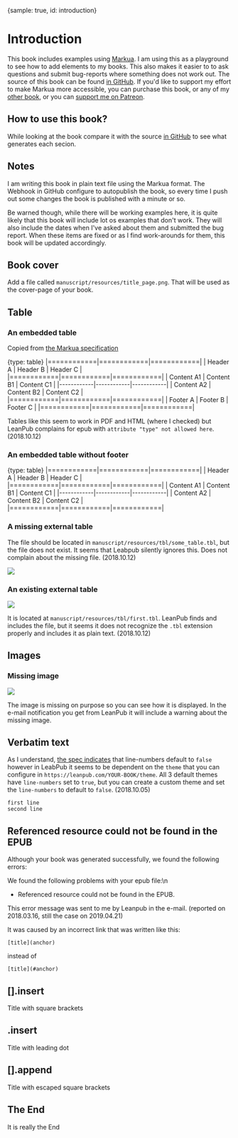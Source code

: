 {sample: true, id: introduction}
# Introduction

This book includes examples using [Markua](https://leanpub.com/markua).
I am using this as a playground to see how to add elements to my books. This also makes it easier to to ask questions and submit bug-reports where something does not work out. The source of this book can be found [in GitHub](https://github.com/szabgab/markua-by-example).
If you'd like to support my effort to make Markua more accessible, you can purchase this book, or any of my [other book](https://leanpub.com/u/szabgab), or you can [support me on Patreon](https://www.patreon.com/szabgab).

## How to use this book?

While looking at the book compare it with the source [in GitHub](https://github.com/szabgab/markua-by-example) to see what generates each secion.


## Notes

I am writing this book in plain text file using the Markua format. The Webhook in GitHub configure to autopublish the book, so every time I push out some changes the book is published with a minute or so.

Be warned though, while there will be working examples here, it is quite likely that this book will include lot os examples that don't work. They will also include the dates when I've asked about them and submitted the bug report. When these items are fixed or as I find work-arounds for them, this book will be updated accordingly.

## Book cover

Add a file called `manuscript/resources/title_page.png`. That will be used as the cover-page of your book.

## Table

### An embedded table

Copied from [the Markua specification](https://leanpub.com/markua/read#tables)

{type: table}
|============|============|============|
| Header A   | Header B   | Header C   |
|============|============|============|
| Content A1 | Content B1 | Content C1 |
|------------|------------|------------|
| Content A2 | Content B2 | Content C2 |
|============|============|============|
| Footer A   | Footer B   | Footer C   |
|============|============|============|

Tables like this seem to work in PDF and HTML (where I checked) but LeanPub complains for epub with `attribute "type" not allowed here`. (2018.10.12)

### An embedded table without footer

{type: table}
|============|============|============|
| Header A   | Header B   | Header C   |
|============|============|============|
| Content A1 | Content B1 | Content C1 |
|------------|------------|------------|
| Content A2 | Content B2 | Content C2 |
|============|============|============|

### A missing external table

The file should be located in `manuscript/resources/tbl/some_table.tbl`, but the file does not exist. It seems that Leabpub silently ignores this. Does not complain about the missing file. (2018.10.12)

![](tbl/some_table.tbl)

### An existing external table

![](tbl/first.tbl)

It is located at `manuscript/resources/tbl/first.tbl`. LeanPub finds and includes the file, but it seems it does not recognize the `.tbl` extension properly and includes it as plain text. (2018.10.12)

## Images

### Missing image

![](img/some_image.png)

The image is missing on purpose so you can see how it is displayed. In the e-mail notification you get from LeanPub it will include a warning about the missing image.

## Verbatim text

As I understand, [the spec indicates](https://leanpub.com/markua/read#code) that line-numbers default to `false` however in LeabPub it seems to be dependent on the `theme` that you can configure in `https://leanpub.com/YOUR-BOOK/theme`. All 3 default themes have `line-numbers` set to `true`, but you can create a custom theme and set the `line-numbers` to default to `false`. (2018.10.05)

```
first line
second line
```

## Referenced resource could not be found in the EPUB

Although your book was generated successfully, we found the following errors:

We found the following problems with your epub file:\n
- Referenced resource could not be found in the EPUB.

This error message was sent to me by Leanpub in the e-mail. (reported on 2018.03.16, still the case on 2019.04.21)

It was caused by an incorrect link that was written like this:

```
[title](anchor)
```

instead of

```
[title](#anchor)
```

## [].insert

Title with square brackets

## .insert

Title with leading dot


## \[\].append

Title with escaped square brackets

## The End

It is really the End
